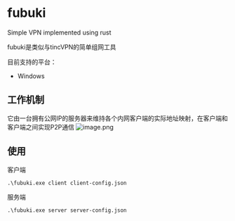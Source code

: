 # fubuki
Simple VPN implemented using rust

fubuki是类似与tincVPN的简单组网工具

目前支持的平台：
  - Windows
  
## 工作机制

它由一台拥有公网IP的服务器来维持各个内网客户端的实际地址映射，在客户端和客户端之间实现P2P通信
![image.png](https://i.loli.net/2021/02/15/KuaUrMlzQRjZDfC.png)

## 使用
客户端
```shell
.\fubuki.exe client client-config.json
```

服务端
```shell
.\fubuki.exe server server-config.json
```
